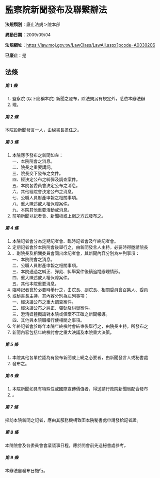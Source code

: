 # 監察院新聞發布及聯繫辦法

**法規類別**：廢止法規＞院本部

**異動日期**：2009/09/04  

**法規網址**：https://law.moj.gov.tw/LawClass/LawAll.aspx?pcode=A0030206

**已廢止**：是



## 法條
##### 第 1 條
1. 監察院 (以下簡稱本院) 新聞之發布，除法規另有規定外，悉依本辦法辦
1. 理。

##### 第 2 條
本院設新聞發言一人，由秘書長擔任之。

##### 第 3 條
1. 本院應予發布之新聞如左：  
一、本院院會之消息。  
二、院長之重要講詞。  
三、院長交下發布之文件。  
四、經決定公布之糾彈及調查案件。  
五、本院各委員會決定公布之消息。  
六、其他經院會決定公布之消息。  
七、公職人員財產申報之相關事項。  
八、重大陳述或人權保障案件。  
九、本院其他重要活動或消息。
1. 前項新聞以記者會、新聞稿或上網之方式發布之。

##### 第 4 條
1. 本院記者會分為定期記者會、臨時記者會及年終記者會。
1. 定期記者會於本院院會後舉行之，由新聞發言人主持，必要時得邀請院長
1. 、副院長及相關委員會同出席記者會，其新聞內容分別為左列事項：  
一、本院院會之消息。  
二、公職人員財產申報之相關事項。  
三、本院通過之糾正、彈劾、糾舉案件後續追蹤辦理情形。  
四、重大陳述或人權保障案件。  
五、其他本院重要消息。
1. 臨時記者會於必要時舉行之，由院長、副院長、相關委員會召集人、委員
1. 或秘書長主持，其內容分別為左列事項：  
一、經決議公布之重大調查案件。  
二、經決議公布之糾正、彈劾及糾舉案件。  
三、澄清媒體輿論對本院或個案不正確之新聞報導。  
四、其他與本院職權行使相關之事項。
1. 年終記者會於每年本院年終檢討會結束後舉行之，由院長主持，所發布之
1. 新聞內容包括年終檢討會之重大決議及本院重大決策。

##### 第 5 條
1. 本院其他各單位認為有發布新聞或上網之必要者，由新聞發言人或秘書處
1. 發布之。

##### 第 6 條
1. 本院新聞如具有特殊性或國際宣傳價值者，得送請行政院新聞局配合發布
1. 。

##### 第 7 條
採訪本院新聞之記者，應由其服務機構致函本院秘書處申請發給記者證。

##### 第 8 條
本院院會及各委員會會議議事日程，應於開會前先送秘書處參考。

##### 第 9 條
本辦法自發布日施行。


